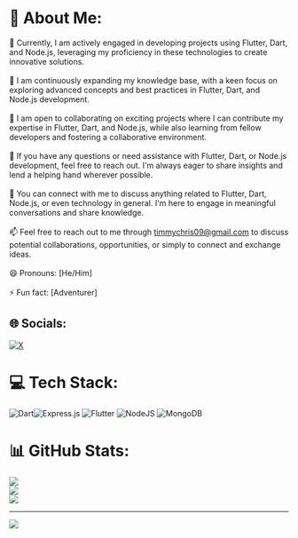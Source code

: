 # 💫 About Me:
🔭 Currently, I am actively engaged in developing projects using Flutter, Dart, and Node.js, leveraging my proficiency in these technologies to create innovative solutions.<br><br>🌱 I am continuously expanding my knowledge base, with a keen focus on exploring advanced concepts and best practices in Flutter, Dart, and Node.js development.<br><br>👯 I am open to collaborating on exciting projects where I can contribute my expertise in Flutter, Dart, and Node.js, while also learning from fellow developers and fostering a collaborative environment.<br><br>🤔 If you have any questions or need assistance with Flutter, Dart, or Node.js development, feel free to reach out. I'm always eager to share insights and lend a helping hand wherever possible.<br><br>💬 You can connect with me to discuss anything related to Flutter, Dart, Node.js, or even technology in general. I'm here to engage in meaningful conversations and share knowledge.<br><br>📫 Feel free to reach out to me through timmychris09@gmail.com to discuss potential collaborations, opportunities, or simply to connect and exchange ideas.<br><br>😄 Pronouns: [He/Him]<br><br>⚡ Fun fact: [Adventurer]


## 🌐 Socials:
[![X](https://img.shields.io/badge/X-black.svg?logo=X&logoColor=white)](https://x.com/@Timileyin_1) 

# 💻 Tech Stack:
![Dart](https://img.shields.io/badge/dart-%230175C2.svg?style=for-the-badge&logo=dart&logoColor=white)![Express.js](https://img.shields.io/badge/express.js-%23404d59.svg?style=for-the-badge&logo=express&logoColor=%2361DAFB) ![Flutter](https://img.shields.io/badge/Flutter-%2302569B.svg?style=for-the-badge&logo=Flutter&logoColor=white) ![NodeJS](https://img.shields.io/badge/node.js-6DA55F?style=for-the-badge&logo=node.js&logoColor=white) ![MongoDB](https://img.shields.io/badge/MongoDB-%234ea94b.svg?style=for-the-badge&logo=mongodb&logoColor=white)
# 📊 GitHub Stats:
![](https://github-readme-stats.vercel.app/api?username=Christentimmy&theme=dark&hide_border=false&include_all_commits=false&count_private=true)<br/>
![](https://github-readme-streak-stats.herokuapp.com/?user=Christentimmy&theme=dark&hide_border=false)<br/>
![](https://github-readme-stats.vercel.app/api/top-langs/?username=Christentimmy&theme=dark&hide_border=false&include_all_commits=true&count_private=true&layout=compact)

---
[![](https://visitcount.itsvg.in/api?id=Christentimmy&icon=0&color=0)](https://visitcount.itsvg.in)

<!-- Proudly created with GPRM ( https://gprm.itsvg.in ) -->
